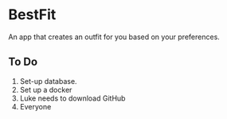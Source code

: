 # BestFit
An app that creates an outfit for you based on your preferences.

## To Do
1. Set-up database.
2. Set up a docker
3. Luke needs to download GitHub
4. Everyone 